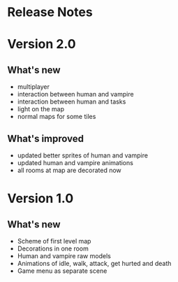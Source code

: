 # Release Notes 

# Version 2.0

## What's new
 * multiplayer
 * interaction between human and vampire
 * interaction between human and tasks
 * light on the map
 * normal maps for some tiles
 

## What's improved
  * updated better sprites of human and vampire
  * updated human and vampire animations
  * all rooms at map are decorated now
  

# Version 1.0

## What's new

* Scheme of first level map
* Decorations in one room 
* Human and vampire raw models
* Animations of idle, walk, attack, get hurted and death
* Game menu as separate scene 
